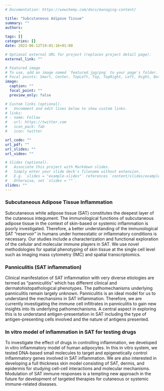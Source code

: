 ```yaml
---
# Documentation: https://wowchemy.com/docs/managing-content/

title: "Subcutaneous Adipose Tissue"
summary: ""
authors:
      -
tags: []
categories: []
date: 2023-06-12T19:01:16+01:00

# Optional external URL for project (replaces project detail page).
external_link: ""

# Featured image
# To use, add an image named `featured.jpg/png` to your page's folder.
# Focal points: Smart, Center, TopLeft, Top, TopRight, Left, Right, BottomLeft, Bottom, BottomRight.
image:
  caption: ""
  focal_point: ""
  preview_only: false

# Custom links (optional).
#   Uncomment and edit lines below to show custom links.
# links:
# - name: Follow
#   url: https://twitter.com
#   icon_pack: fab
#   icon: twitter

url_code: ""
url_pdf: ""
url_slides: ""
url_video: ""

# Slides (optional).
#   Associate this project with Markdown slides.
#   Simply enter your slide deck's filename without extension.
#   E.g. `slides = "example-slides"` references `content/slides/example-slides.md`.
#   Otherwise, set `slides = ""`.
slides: ""
---
```


### **Subcutaneous Adipose Tissue Inflammation**

Subcutaneous white adipose tissue (SAT) constitutes the deepest layer of the cutaneous integument. The immunological functions of subcutaneous adipose tissue in the context of skin-based or systemic inflammation is poorly investigated. Therefore, a better understanding of the immunological SAT “reservoir” in humans under homeostatic or inflammatory conditions is necessary.
Our studies include a characterization and functional exploration of the cellular and molecular immune players in SAT. We use novel methodologies for spatial phenotyping of skin tissue at the single cell level such as imaging mass cytometry (IMC) and spatial transcriptomics.

### **Panniculitis (SAT inflammation)**
Clinical manifestation of SAT inflammation with very diverse etiologies are termed as “panniculitis” which has different clinical and dermatohistopathological phenotypes. The pathomechanisms underlying panniculitis remain largely unknown. Panniculitis is an ideal model for us to understand the mechansims in SAT inflammation. Therefore, we are currently investigating the immune cell infiltrates in panniculitis to gain new insights into its underlying pathomechanisms. A central aspect in exploring this is to understand antigen-presentation in SAT including the type of antigen-presenting cells involved and the nature of antigens presented.

### **In vitro model of inflammation in SAT for testing drugs**
To investigate the effect of drugs in controlling inflammation, we developed in vitro inflammatory model of human adipocytes. In this in vitro system, we tested DNA-based small molecules to target and epigenetically control inflammatory genes involved in SAT inflammation.
We are also interested in developing a full thickness skin model consisting of SAT, dermis, and epidermis for studying cell-cell interactions and molecular mechanisms.
Modulation of SAT immune responses is a tempting new approach in the future for development of targeted therapies for cutaneous or systemic immune-related diseases.
